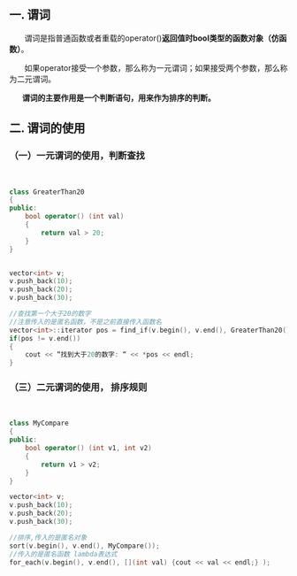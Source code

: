 ﻿## 一. 谓词

&nbsp;  &nbsp;  &nbsp;  &nbsp;谓词是指普通函数或者重载的operator()**返回值时bool类型的函数对象（仿函数）**。

&nbsp;  &nbsp;  &nbsp;  &nbsp;如果operator接受一个参数，那么称为一元谓词；如果接受两个参数，那么称为二元谓词。

**&nbsp;  &nbsp;  &nbsp;  &nbsp;谓词的主要作用是一个判断语句，用来作为排序的判断。**
<br>

## 二. 谓词的使用
### （一）一元谓词的使用，判断查找
<br>

```cpp
class GreaterThan20
{
public:
	bool operator() (int val)
	{
		return val > 20;
	}
}


vector<int> v;
v.push_back(10);
v.push_back(20);
v.push_back(30);

//查找第一个大于20的数字
//注意传入的是匿名函数，不是之前直接传入函数名
vector<int>::iterator pos = find_if(v.begin(), v.end(), GreaterThan20());
if(pos != v.end())
{
	cout << “找到大于20的数字: “ << *pos << endl;
}
```

### （三）二元谓词的使用， 排序规则
<br>

```cpp
class MyCompare
{
public:
	bool operator() (int v1, int v2)
	{
		return v1 > v2;
	}
}

vector<int> v;
v.push_back(10);
v.push_back(20);
v.push_back(30);

//排序,传入的是匿名对象
sort(v.begin(), v.end(), MyCompare());
//传入的是匿名函数 lambda表达式
for_each(v.begin(), v.end(), [](int val) {cout << val << endl;} );


```



